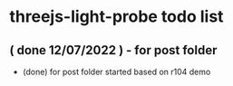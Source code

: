 # threejs-light-probe todo list

## ( done 12/07/2022 ) - for post folder
* (done) for post folder started based on r104 demo
